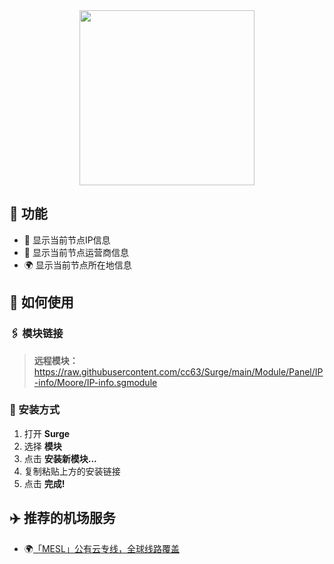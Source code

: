 <div align="center">
    
<img src="https://raw.githubusercontent.com/cc63/Surge/main/Module.PNG" width="280">

</div>

## 🚀 功能

- 📍 显示当前节点IP信息
- 📡 显示当前节点运营商信息
- 🌍 显示当前节点所在地信息

## 📘 如何使用

### 🖇 模块链接

> **远程模块：** https://raw.githubusercontent.com/cc63/Surge/main/Module/Panel/IP-info/Moore/IP-info.sgmodule

### 📲 安装方式

1. 打开 **Surge**
2. 选择 **模块** 
3. 点击 **安装新模块...**
4. 复制粘贴上方的安装链接
5. 点击 **完成!**

## ✈️ 推荐的机场服务

- 🌍[「MESL」公有云专线，全球线路覆盖](https://in.mesl.cloud/#/register?code=YiKXC8T0)